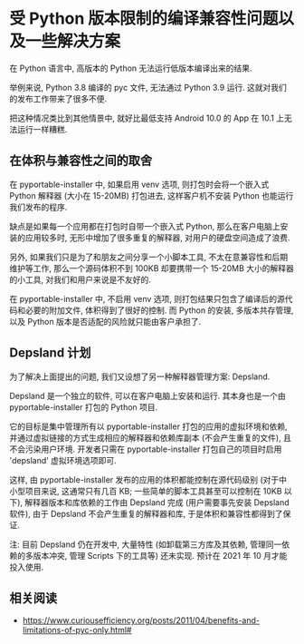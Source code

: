 # 受 Python 版本限制的编译兼容性问题以及一些解决方案

在 Python 语言中, 高版本的 Python 无法运行低版本编译出来的结果.

举例来说, Python 3.8 编译的 pyc 文件, 无法通过 Python 3.9 运行. 这就对我们的发布工作带来了很多不便.

把这种情况类比到其他情景中, 就好比最低支持 Android 10.0 的 App 在 10.1 上无法运行一样糟糕.

## 在体积与兼容性之间的取舍

在 pyportable-installer 中, 如果启用 venv 选项, 则打包时会将一个嵌入式 Python 解释器 (大小在 15-20MB) 打包进去, 这样客户机不安装 Python 也能运行我们发布的程序.

缺点是如果每一个应用都在打包时自带一个嵌入式 Python, 那么在客户电脑上安装的应用较多时, 无形中增加了很多重复的解释器, 对用户的硬盘空间造成了浪费.

另外, 如果我们只是为了和朋友之间分享一个小脚本工具, 不太在意兼容性和后期维护等工作, 那么一个源码体积不到 100KB 却要携带一个 15-20MB 大小的解释器的小工具, 对我们和用户来说是不友好的.

在 pyportable-installer 中, 不启用 venv 选项, 则打包结果只包含了编译后的源代码和必要的附加文件, 体积得到了很好的控制. 而 Python 的安装, 多版本共存管理, 以及 Python 版本是否适配的风险就只能由客户承担了.

## Depsland 计划

为了解决上面提出的问题, 我们又设想了另一种解释器管理方案: Depsland. 

Depsland 是一个独立的软件, 可以在客户电脑上安装和运行. 其本身也是一个由 pyportable-installer 打包的 Python 项目.

它的目标是集中管理所有以 pyportable-installer 打包的应用的虚拟环境和依赖, 并通过虚拟链接的方式生成相应的解释器和依赖库副本 (不会产生重复的文件), 且不会污染用户环境. 开发者只需在 pyportable-installer 打包自己的项目时启用 'depsland' 虚拟环境选项即可.

这样, 由 pyportable-installer 发布的应用的体积都能控制在源代码级别 (对于中小型项目来说, 这通常只有几百 KB; 一些简单的脚本工具甚至可以控制在 10KB 以下), 解释器版本和库依赖的工作由 Depsland 完成 (用户需要事先安装 Depsland 软件), 由于 Depsland 不会产生重复的解释器和库, 于是体积和兼容性都得到了保证.

注: 目前 Depsland 仍在开发中, 大量特性 (如卸载第三方库及其依赖, 管理同一依赖的多版本冲突, 管理 Scripts 下的工具等) 还未实现. 预计在 2021 年 10 月才能投入使用.

## 相关阅读

- https://www.curiousefficiency.org/posts/2011/04/benefits-and-limitations-of-pyc-only.html#
